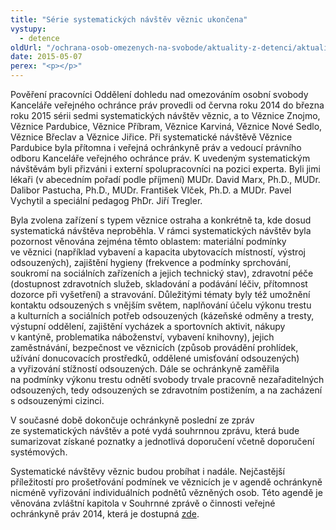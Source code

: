 ```yaml
---
title: "Série systematických návštěv věznic ukončena"
vystupy:
  - detence
oldUrl: "/ochrana-osob-omezenych-na-svobode/aktuality-z-detenci/aktuality-z-detenci-2015/serie-systematickych-navstev-veznic-ukoncena/"
date: 2015-05-07
perex: "<p></p>"
---
```


<!-- imported from the old website -->

<p>Pověření pracovníci Oddělení dohledu nad omezováním osobní svobody Kanceláře veřejného ochránce práv provedli od června roku 2014 do března roku 2015 sérii sedmi systematických návštěv věznic, a to Věznice Znojmo, Věznice Pardubice, Věznice Příbram, Věznice Karviná, Věznice Nové Sedlo, Věznice Břeclav a Věznice Jiřice. Při systematické návštěvě Věznice Pardubice byla přítomna i veřejná ochránkyně práv a vedoucí právního odboru Kanceláře veřejného ochránce práv. K uvedeným systematickým návštěvám byli přizváni i externí spolupracovníci na pozici experta. Byli jimi lékaři (v abecedním pořadí podle příjmení) MUDr. David Marx, Ph.D., MUDr. Dalibor Pastucha, Ph.D., MUDr. František Vlček, Ph.D. a MUDr. Pavel Vychytil a speciální pedagog PhDr. Jiří Tregler.</p><p>Byla zvolena zařízení s typem věznice ostraha a konkrétně ta, kde dosud systematická návštěva neproběhla. V rámci systematických návštěv byla pozornost věnována zejména těmto oblastem: materiální podmínky ve věznici (například vybavení a kapacita ubytovacích místností, výstroj odsouzených), zajištění hygieny (frekvence a podmínky sprchování, soukromí na sociálních zařízeních a jejich technický stav), zdravotní péče (dostupnost zdravotních služeb, skladování a podávání léčiv, přítomnost dozorce při vyšetření) a stravování. Důležitými tématy byly též umožnění kontaktu odsouzených s vnějším světem, naplňování účelu výkonu trestu a kulturních a sociálních potřeb odsouzených (kázeňské odměny a tresty, výstupní oddělení, zajištění vycházek a sportovních aktivit, nákupy v kantýně, problematika náboženství, vybavení knihovny), jejich zaměstnávání, bezpečnost ve věznicích (způsob provádění prohlídek, užívání donucovacích prostředků, oddělené umisťování odsouzených) a vyřizování stížností odsouzených. Dále se ochránkyně zaměřila na podmínky výkonu trestu odnětí svobody trvale pracovně nezařaditelných odsouzených, tedy odsouzených se zdravotním postižením, a na zacházení s odsouzenými cizinci.</p><p>V současné době dokončuje ochránkyně poslední ze zpráv ze systematických návštěv a poté vydá souhrnnou zprávu, která bude sumarizovat získané poznatky a jednotlivá doporučení včetně doporučení systémových. </p><p>Systematické návštěvy věznic budou probíhat i nadále. Nejčastější příležitostí pro prošetřování podmínek ve věznicích je v agendě ochránkyně nicméně vyřizování individuálních podnětů vězněných osob. Této agendě je věnována zvláštní kapitola v Souhrnné zprávě o činnosti veřejné ochránkyně práv 2014, která je dostupná <a href="/uploads-import/zpravy_pro_poslaneckou_snemovnu/Souhrnna-zprava_VOP_2014.pdf">zde</a>.</p>
